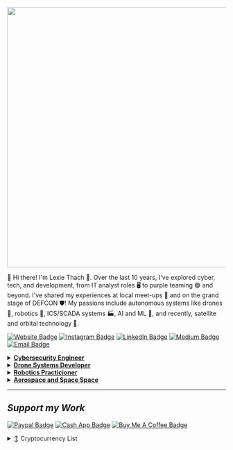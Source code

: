 <img src="[https://media.licdn.com/dms/image/D4E03AQF0Sbqt9-g8Mw/profile-displayphoto-shrink_800_800/0/1691792438270?e=1714003200&v=beta&t=akh1pb5EOdpbBd2p_CWRn7VfiYu2W8kwBEjT56y8uPA]" width="600">

🌟 Hi there! I'm Lexie Thach 🚀. Over the last 10 years, I've explored cyber, tech, and development, from IT analyst roles 🖥️ to purple teaming 🟣 and beyond. I've shared my experiences at local meet-ups 📢 and on the grand stage of DEFCON 🛡️! My passions include autonomous systems like drones 🚁, robotics 🤖, ICS/SCADA systems 🏭, AI and ML 🧠, and recently, satellite and orbital technology 🌌.

 [![Website Badge](https://img.shields.io/badge/Website-3776AB?style=for-the-badge)](https://lexicon121.github.io/LexieThachSite/)
 [![Instagram Badge](https://img.shields.io/badge/Instagram-E4405F?style=for-the-badge&logo=instagram&logoColor=white)](https://www.instagram.com/lunatech88/?img_index=1)
 [![LinkedIn Badge](https://img.shields.io/badge/LinkedIn-0077B5?style=for-the-badge&logo=linkedin&logoColor=white)](https://www.linkedin.com/in/lexie-alex-thach-297190120/)
 [![Medium Badge](https://img.shields.io/badge/Medium-12100E?style=for-the-badge&logo=medium&logoColor=white)](https://medium.com/@alex.thach3)
 [![Email Badge](https://img.shields.io/badge/Email-8B89CC?style=for-the-badge&logo=protonmail&logoColor=white)](mailto:lexicon21@proton.me)

<details>
  
<summary><b><u>Cybersecurity Engineer</u></b></summary>

I'm a weeb cyber engineer 🌸🛡️,I keyboard-smash for a living🐱‍💻🎀🌐 with sparkles of code 

- 🛰 [IAC-2023-80363](https://dl.iafastro.directory/event/IAC-2023/paper/80363/): Publication on developing an AI-enabled cybersecurity model to protect satellites from threats
- [Tengu Marauder](https://github.com/Lexicon121/Tengu-Marauder) A mini wardriving drone using Blynk IoT and an ESP32 Marauder attached to a Flipper Zero

</details>

<details>
 
<summary><b><u>Drone Systems Developer</u></b></summary>

I'm a sky-high dreamer 🚀✨, crafting drones 🛸 so that they can dance💃

- 🛰 [Strix Interceptor (DEFCON31 Demo Labs)](https://github.com/Lexicon121/Strix-Interceptor): A defensive interceptor drone for tactical RF operations
- [ICARUS Framework](https://github.com/Lexicon121/ICARUS-Framework): A theoretical security framework based on MITRE ATT&CK and SPARTA but for small Unmanned Aerial Systems


</details>

<details>
 
<summary><b><u>Robotics Practicioner</u></b></summary>

I'm kinda like a dog whisperer but with robots 🤖💫, breathing life into metal companions 🛠️💖, crafting stories with gears and circuits, and dancing in a world where technology meets fairy dust 🌟🔩.

- [Xonar Swarm System](https://github.com/Lexicon121/Xonar): A general swarm program designed for the Crazyflie 2.0 and ROS2 systems for environment traversal and navigation using the HTC Vive 1.0 lighthouse, Xbox 360 Kinect, and OpenCV

</details>

<details>
 
 
<summary><b><u>Aerospace and Space Space</u></b></summary>

Currently doing some projects and learning how LEO satellites work

- Currently building a breach and attack simulation system for satellite VMs and applications

</details>


---

## *Support my Work*
[![Paypal Badge](https://img.shields.io/badge/PayPal-00457C?style=for-the-badge&logo=paypal&logoColor=white)](https://www.paypal.me/AThach822
)
[![Cash App Badge](https://img.shields.io/badge/CashApp-01D21C?style=for-the-badge&logo=cashapp&logoColor=white)](https://cash.app/$Vexacon121)
 [![Buy Me A Coffee Badge](https://img.shields.io/badge/BuyMeACoffee-FFDD00?style=for-the-badge)](https://www.buymeacoffee.com/lexiecon121)

<details>

  <summary>↕️ <bold>Cryptocurrency List</bold></summary>
 
 <br />

| Currency          | Wallet Address                                                                                               |
|-------------------|--------------------------------------------------------------------------------------------------------------|
| Bitcoin   | 3Pgqkda3w8ZTzBGT5DeLDiWdkgNTNjNxvo                                                                                          |
| Ethereum     | 0x31Dcb542BA6dDf0b16EcB36B5Aedf14d5CEcB897                                                                                         |
| Tether     | 0x96AfE6640a310265D3177eFC3bfEAa0dC6F4e31E                                                                                         |


</details>
